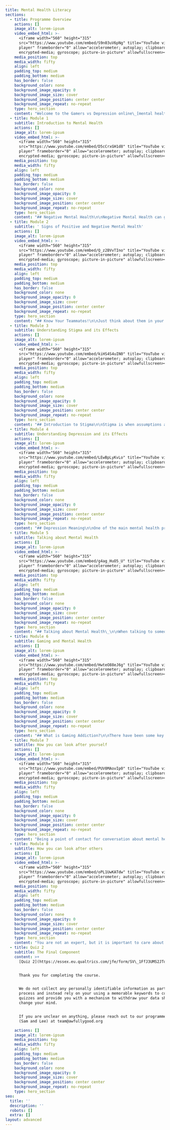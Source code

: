 ```yaml
---
title: Mental Health Literacy
sections:
  - title: Programme Overview
    actions: []
    image_alt: lorem-ipsum
    video_embed_html: >-
      <iframe width="560" height="315"
      src="https://www.youtube.com/embed/S9n03uV6pNg" title="YouTube video
      player" frameborder="0" allow="accelerometer; autoplay; clipboard-write;
      encrypted-media; gyroscope; picture-in-picture" allowfullscreen></iframe>
    media_position: top
    media_width: fifty
    align: left
    padding_top: medium
    padding_bottom: medium
    has_border: false
    background_color: none
    background_image_opacity: 0
    background_image_size: cover
    background_image_position: center center
    background_image_repeat: no-repeat
    type: hero_section
    content: "Welcome to the Gamers vs Depression online\_[mental health literacy](https://courses.awfullygood.org/mod/page/view.php?id=84)\_programme!\n\nThroughout the course, you will complete 8 modules lasting 10 to 20 minutes, including the videos that introduce you to the module content. Also, please complete both the first and last questionnaire as well as the few questions in the module. This allows us to know how we can make our course better for you.\n\nInformation about how and why we collect data is listed\_[here](https://www.gvd.gg/privacy-policy/). If at any point you are struggling and would like some help or clarification, feel free to email\_<team@awfullygood.org>\_and we will respond to your email as soon as possible.\n\n# It is time to complete [Quiz 1](https://essex.eu.qualtrics.com/jfe/form/SV\\_3xvIYYWXb0uJTyS).\n"
  - title: Module 1
    subtitle: Introduction to Mental Health
    actions: []
    image_alt: lorem-ipsum
    video_embed_html: >-
      <iframe width="560" height="315"
      src="https://www.youtube.com/embed/D5cCrxGH1d8" title="YouTube video
      player" frameborder="0" allow="accelerometer; autoplay; clipboard-write;
      encrypted-media; gyroscope; picture-in-picture" allowfullscreen></iframe>
    media_position: top
    media_width: fifty
    align: left
    padding_top: medium
    padding_bottom: medium
    has_border: false
    background_color: none
    background_image_opacity: 0
    background_image_size: cover
    background_image_position: center center
    background_image_repeat: no-repeat
    type: hero_section
    content: "## Negative Mental Health\n\nNegative Mental Health can grow from being distressed often, however mental ill health does not grow directly from distress. Click through the tabs to learn more.\_\n\n## No Distress, Problem or Disorder\n\nThis is where positive mental health often occurs, just living life to its fullest and not having to deal with everyday stressors. It is unlikely that many individuals will be at this point in their mental health for an extended duration, but finding a time and place to relax from all stressors and clear your mind is a great way to keep your mental health.\_\n\n## Mental Distress\n\nMental distress is part of everyday life causing significant stress to an individual. Mental distress doesn’t require professional help, however should be left for the individual to work through, for example, when playing Rainbow Six Siege and having to play against really toxic people, it can cause significant distress, they may learn from that in the future, either muting the chat, or just ignoring them.\_Dealing with distress can allow people to learn how to deal and cope with future life challenges. Despite this, too much mental distress can lead to greater mental health issues.\n\n## Mental Health Problem\n\nMental health problems often are as a result of mental distress experienced, for example it could be a close family member that was in hospital causing the worry/stress and sadly they may pass away, resulting in grief. Mental health problems can often lead to mental illnesses, which is why they should be dealt with as early as possible. Professional help such as counselling can help, as well as community and family support.\_\n\n## Mental Health Disorder\n\nMental disorders are behavioral or mental changes that cause significant distress or impairment of someones daily functioning.\_When mental health problems aren't dealt with effectively, they often turn into mental health disorders like depression or anxiety.\n\n## Mental Wellbeing\n\nMIND defines mental wellbeing as a state of well-being in which every individual realizes his or her own potential, can cope with the normal stresses of life, can work productively and fruitfully, and is able to make a contribution to her or his community.\n\nMental wellbeing is different for everyone, with a wide range of feelings and thoughts influencing our emotions and behaviour everyday. By being in a place of good mental wellbeing, it helps strengthen us against developing mental health issues and also enables us to help people cope better with their own existing\_[mental health disorders](https://courses.awfullygood.org/mod/page/view.php?id=85).\n\n![](images/MW%20info.png)\n"
  - title: Module 2
    subtitle: ' Signs of Positive and Negative Mental Health'
    actions: []
    image_alt: lorem-ipsum
    video_embed_html: >-
      <iframe width="560" height="315"
      src="https://www.youtube.com/embed/Q_z2BVvTIno" title="YouTube video
      player" frameborder="0" allow="accelerometer; autoplay; clipboard-write;
      encrypted-media; gyroscope; picture-in-picture" allowfullscreen></iframe>
    media_position: top
    media_width: fifty
    align: left
    padding_top: medium
    padding_bottom: medium
    has_border: false
    background_color: none
    background_image_opacity: 0
    background_image_size: cover
    background_image_position: center center
    background_image_repeat: no-repeat
    type: hero_section
    content: "## Know Your Teammates!\n\nJust think about them in your head, feel free to note some of the\_characteristics down.\_\n\nThink about and identify characteristics about a friend or teammate you play with.\_\n\nAre they: Aggressive players, vocal, calm, passive, loud, confident etc.\_\n\nThese personality traits can be used to identify if someone is going through MH issues. Noticing when they aren’t acting themselves, if they play the game differently, get frustrated easily etc.\n\nBeing able to recognise the signs of mental health is imperative to help people that might be suffering with mental health problems.\_\n\n## Recognising Signs\n\nLook at the case studies below, highlight signs of\_[negative mental health](https://courses.awfullygood.org/mod/page/view.php?id=63)\_that you might recognise. There are two different types of mental health illness here, depression and anxiety.\_\n\nCase Study 1:\n\nBrad is a 18 year-old who recently started University, and is struggling to make new friends. He often spends most of his time in his dorm room, playing Valorant with his old friends from College. He rarely leaves his room to even attend his lectures and tries to complete all his work from his room. In an attempt to meet new people, he joined the University Discord server but he has a hard time concentrating on the interaction with new people because he is busy worrying about what people think of him, and assume that they will find him boring. He feels his heart rate rise, palms become sweaty and starts stuttering his words out. After the interaction, he leaves the Discord server and replays the conversation over and over again in his head, focusing on the ‘stupid’ things he said. Since starting University, he has been isolating more, turning down invitations from his roommate to go eat or hang out, ignoring his phone when it rings, and habitually skipping class.\n\n## Symptoms of Mental Health Problems\n\nThere are usually three types of signs that categorise symptoms of mental health problems:\n\n**PERSONALITY SIGNS**: Noticeable changes in mood or energy levels. Increased anger, aggression or irritability. Compulsive or reckless behaviour. Difficulty concentrating.\n\n**PHYSICAL SIGNS**:\_Sleeping less. Relying on substances like alcohol. Appetite changes.\n\n**AUDITORY SIGNS:**\_Sounding withdrawn. Overly quiet compared to usual. Not saying hello when they first join.\n"
  - title: Module 3
    subtitle: Understanding Stigma and its Effects
    actions: []
    image_alt: lorem-ipsum
    video_embed_html: >-
      <iframe width="560" height="315"
      src="https://www.youtube.com/embed/kiHS4S4uIN0" title="YouTube video
      player" frameborder="0" allow="accelerometer; autoplay; clipboard-write;
      encrypted-media; gyroscope; picture-in-picture" allowfullscreen></iframe>
    media_position: top
    media_width: fifty
    align: left
    padding_top: medium
    padding_bottom: medium
    has_border: false
    background_color: none
    background_image_opacity: 0
    background_image_size: cover
    background_image_position: center center
    background_image_repeat: no-repeat
    type: hero_section
    content: "## Introduction to Stigma\n\nStigma is when assumptions are made about mental health and how it affects someone's behaviour. Therefore, people with mental health issues feel isolated and ashamed due to the stigma of mental health issues. You saw in the module video, how the stigma surrouding mental health even affects A-List Celebrities like Ryan Reynolds, so stamping out stigma is crucial in trying to improve the life of those suffering with mental health issues.\_\n\nFear or misunderstanding is the usual cause for stigmatising attitudes, often leading to prejudice against those suffering with mental health issues. This lack of understanding is one of the main reasons why many people don't consider mental health issues to be an actual illness, causing people who are suffering to have feelings of hopelessness and shame when struggling to cope with their situation, creating a barrier to diagnosis and treatment.\n\nStigma prevents 40% of people suffering with anxiety or depression from seeking help for their mental health issues.\_\n\n## Different Types of Stigma\n\nStigma often comes from a lack of understanding or fear. Often misleading social media representations of\_[mental health disorders](https://courses.awfullygood.org/mod/page/view.php?id=85)\_contribute to both those factors. While the public may be more accepting of the medical treatment of\_[mental health disorders](https://courses.awfullygood.org/mod/page/view.php?id=85), many people view those with mental ill health in a negative way, or subconsciously change the way they behave or act towards people who are suffering with\_[mental health disorders](https://courses.awfullygood.org/mod/page/view.php?id=85).\_\n\nThree types of different stigma have been identified:\n\n*   Public Stigma:\_involves the negative or discriminatory attitudes that others have about mental ill health.\n\n*   Self-stigma:\_refers to the negative attitudes, including internalized shame, that people with\_[mental health disorders](https://courses.awfullygood.org/mod/page/view.php?id=85)\_have about their own condition.\n\n*   Institutional Stigma: is more systemic, involving policies of government and private organizations that intentionally or unintentionally limit opportunities for people with\_[mental health disorders](https://courses.awfullygood.org/mod/page/view.php?id=85). Examples include lower funding for mental health research or fewer mental health services relative to other health care.\n\nStigma not only directly affects individuals with mental ill health but also the loved ones who support them, often including their family members.\n\n\nUnfortunately, certain stigma will surround mental health, but everyday, you have the opportunity to show the people around you that they are able to talk about their issues with you and slowly you can break down the stigma in your friendship group.\n\n## How you can help reduce the stigma\n\nStigma is a big reason why so many people deal with mental health problems alone. Breaking down that stigma is crucial in developing a healthy environment for people to feel comfortable to talk about the problems they are dealing with and get the help that they need. Research has also suggested knowing or having contact with someone with mental illness is one of the best ways to reduce stigma.\_\n\nTry and think of some ways to let people know you are there for them and are willing to support them with zero judgement.\n\nBelow are Seven things you can do to reduce the stigma around mental health.\_\n\n1.  Know the facts. Educate yourself about mental ill health (completing this programme is a great step to achieving this).\n\n2.  Be aware of your attitudes and behaviours. Examine your own judgemental thinking, think about how you have spoken to people before if they have said something that you might think was a bit different to usual, and if you dismissed how they were feeling.\n\n3.  Choose the words that you use carefully. What and how you speak can affect the attitudes of others.\n\n4.  Educate your friends and the people around you. By passing on the facts and attitudes you have, it will lead to more people challenging the myths and stereotypes surrounding mental\_health disorders.\n\n5.  Try and focus on the positives, mental ill health in anyone, is only a small part of anyone’s much larger picture.\n\n6.  Support people, treat everyone with the dignity and respect they deserve; offer support and encouragement.\_\n\n7.  Include everyone, do not discriminate against anyone with these health issues.\n\n## Harmful effects of stigma and discrimination\n\nStigma often contributes to worsening symptoms, and reduced the likelihood of those who need help to seek help.\_\n\nEffects of stigma and discrimination include:\n\n*   reduced hope\n\n*   lower self-esteem\n\n*   increased symptoms\n\n*   difficulties with maintaining and creating social relationships\n\n*   reduced likelihood of staying with current treatment\n"
  - title: Module 4
    subtitle: Understanding Depression and its Effects
    actions: []
    image_alt: lorem-ipsum
    video_embed_html: >-
      <iframe width="560" height="315"
      src="https://www.youtube.com/embed/LEwBpLyKvLo" title="YouTube video
      player" frameborder="0" allow="accelerometer; autoplay; clipboard-write;
      encrypted-media; gyroscope; picture-in-picture" allowfullscreen></iframe>
    media_position: top
    media_width: fifty
    align: left
    padding_top: medium
    padding_bottom: medium
    has_border: false
    background_color: none
    background_image_opacity: 0
    background_image_size: cover
    background_image_position: center center
    background_image_repeat: no-repeat
    type: hero_section
    content: "## Depression Meaning\n\nOne of the main mental health problems that face a large number of people in the UK every year is depression.\_\n\nDepression is a low mood that lasts for a long time, and affects your everyday life. In its mildest form, depression can mean just being low or sad. It doesn't stop you from going about normal life but makes everything harder to do and see, less worthwhile.\_\n\nAt its most severe, depression can be life-threatening because it can make you feel suicidal or simply give up the will to live.\_\n\n\nDepression has a lot of causes and triggers while affecting people in different ways. Signs and\_[symptoms of depression](https://courses.awfullygood.org/mod/page/view.php?id=75)\_are different for everyone, but there are some common symptoms that people struggling with depression have reported.\n\nThroughout this module, you will learn the effects and\_[causes of depression](https://courses.awfullygood.org/mod/page/view.php?id=76), and also learn different methods on how to help people that are struggling and how to help yourself if you believe you are suffering with depression.\_\n\n## Symptoms of Depression\n\nSometimes depression can be quite hard to recognise when you are suffering with it. Maybe you can’t put your finger on it, but you aren’t feeling yourself. Struggling to cope everyday looks different for everyone too, people suffering with depression will experience a range of different symptoms. Some signs and symptoms of depressions include:\n\n*   Lacking energy or feeling tired\n\n*   Feeling exhausted all the time regardless of the amount of sleep you get\n\n*   Finding it hard to think clearly\n\n*   Finding it hard to concentrate\n\n*   Feeling restless and agitated\n\n*   Feeling tearful, wanting to cry all the time\n\n*   Not wanting to talk to or be with people\n\n*   Not wanting to do things you usually enjoy\n\n*   Using alcohol or drugs to cope with feelings\n\n*   Finding it hard to cope with everyday things and tasks\n\n*   Experiencing ‘burn out’\n\nThese are only some symptoms of depression, you may be experiencing different symptoms, but if you think these symptoms sound like you or someone you know, then you should get in touch with some of the help-contacts on our website so you can get some further help.\n\n## Causes of Depression\n\nDepression can be caused by a variety of different distresses which vary a lot between different people. A combination of different distresses and factors may cause their depression. It is also possible that people find themselves becoming depressed without any obvious reason.\_\n\nMind UK identified some common possible causes of depression that include:\n\n*   Childhood experiences\n\n*   Life events\n\n*   Physical health problems\n\n*   Genetic inheritance\n\n*   Medication, recreational drugs and alcohol\n\n*   Sleep, diet and exercise.\_\n\n## Childhood Experiences\n\nDifficult experiences in your childhood have been shown to make you vulnerable to experiencing depression later in life. Experiences like\_\n\n*   Physical, sexual or emotional abuse\n\n*   Neglect\n\n*   The loss of someone close to you\n\n*   Traumatic events\n\n*   Unstable family situation.\n\nExperiencing any of these can have a massive impact on your self-esteem and less likely to have learned to cope with difficult emotions and situations.\n\n## Life Events\n\nDepression can often be caused by stressful or traumatic events that someone may experience in everyday life.\_\n\nEvents that cause this could be:\_\n\n*   Losing your job or unemployment\n\n*   The end of a relationship\n\n*   Bereavement/loss\n\n*   Major life changes like changing job, moving house or getting married\n\n*   Being physically or sexually assaulted\n\n*   Being bullied or abused.\n\nFeeling depressed is not just caused by the negative experiences themselves, but often how we deal with them. If you don't have much support during these times, it can be very hard to cope with the difficult emotions that come with these events.\n\n## Physical Health Problems\n\nPoor physical health can contribute to your risk of developing depression, especially ones that can be difficult to manage, having a big impact on your emotions. Health problems including:\n\n*   Chronic physical health problems\n\n*   Life-threatening physical illnesses\n\n*   Physical health problems that significantly change your lifestyle.\n\nSome physical health problems that can cause depression:\n\n*   Conditions affecting the brain and nervous system\n\n*   Hormonal problems\n\n*   Low blood sugar\n\n*   Sleep problems.\n\nIf you are struggling with any of these issues, your doctor may be able to suggest some best ways to help cope with the mental health ramifications of the conditions.\n\n## Generic Inheritance\n\nAlthough there hasn't been any specific genes for depression identified, research has shown that if you have a close family member with depression, you are more likely to experience depression yourself.\n\n## Medication, recreational drugs and alcohol.\n\nOften side effects of medication include depression, if you are feeling depressed after starting any kind of medication, it is useful to check the information leaflet to see whether depression is a side effect. If you think the drug is causing depression, it is worth speaking to your doctor about taking an alternative, especially if you are expecting your treatment to last some time.\_\n\nAlcohol and recreational drugs both can cause depression. Although they can help with social connection, and you might use them to initially use them to make yourself feel better, they often hide the true cause of your depression.\n\n## Sleep, Diet and Exercise\n\nA poor diet, lack of sleep and exercise can often affect your mood, making it harder for you to cope with the experiences and stressors that can often cause depression. Although a poor diet, or not getting enough sleep or exercise cannot directly cause depression, they can make you more vulnerable to developing it.\_\n\nFor more information about sleep hygiene, a healthy diet and good exercise, check our website for the respective pages.\n"
  - title: Module 5
    subtitle: Talking about Mental Health
    actions: []
    image_alt: lorem-ipsum
    video_embed_html: >-
      <iframe width="560" height="315"
      src="https://www.youtube.com/embed/g4ag_HuO5_U" title="YouTube video
      player" frameborder="0" allow="accelerometer; autoplay; clipboard-write;
      encrypted-media; gyroscope; picture-in-picture" allowfullscreen></iframe>
    media_position: top
    media_width: fifty
    align: left
    padding_top: medium
    padding_bottom: medium
    has_border: false
    background_color: none
    background_image_opacity: 0
    background_image_size: cover
    background_image_position: center center
    background_image_repeat: no-repeat
    type: hero_section
    content: "## Talking about Mental Health\_\n\nWhen talking to someone who you think is struggling with their mental health, it is important to understand that you are not an expert, but it is important to care about your friends and the community around you. You can do this by asking people how they are feeling, pay attention to their response and ask how they would like to be supported.\_\n\nAvoid intrusive questions, treat everyone fairly and make yourself available just to listen. Empathise with them, listen and seek understanding of what they are going through but don't feel pressured to find them answers.\_\_\n\nFor example, if someone wants to speak to you about their mental health, ask them to tell you how they are feeling, appreciate that it is extremely difficult for them to speak about what they are going through and reassure them that it is positive that they want to talk about what they are going through.\_\n\nA good way to wrap up the conversation is to provide them with the details of their local ‘Mind’ so help signpost her to sources of support instead of you telling them what you think is best. This way they know they are getting the best support possible but they also know you are there for them and they can talk to you about their issues.\_\n\n## Helping someone in crisis\n\nIf you think someone is in crisis, encourage the individual to seek support from Samaritans - 116123 from any phone in any country, or phone the emergency services if you are worried someone will harm themselves or others. The most important thing you can do in these situations is to listen and to support them to stay safe. Not everyone experiencing mental health problems will reach a crisis.\_\n\nIf you reside in the UK, there are training programmes available including ASIST (Applied Suicide Intervention Skills Training) and Mental Health First Aid training.\_\n\nAs usually through online gaming you can't physically be in contact with people, having contact information of family members when you know your friends or the people around you are suffering from mental health issues can also be extremely useful if you believe they are in crisis.\_\n\n## Talking to someone who is suicidal\n\nThere are a number of different things you can do if someone tells you that they are self-harming or feeling suicidal to help them.\n\n*   Ask open questions, invite them to give a more in-depth response than just a yes/no.\n\n*   Give them time, you might feel anxious to hear their answers, but being with them and helping them feel comfortable gives them the time they need to think and respond.\n\n*   Take them seriously.\n\n*   Try not to judge, you might feel shocked, upset or frightened, but it's important not to blame the person for how they are feeling: they may have taken a big step by even telling you about it.\_\n\n*   Don't skirt around the topic, suicide is still somewhat of a taboo subject, which can make it hard for people to pen up and feel understood. Direct questions can help someone to start talking about their feelings.\_\n"
  - title: Module 6
    subtitle: Gaming and Mental Health
    actions: []
    image_alt: lorem-ipsum
    video_embed_html: >-
      <iframe width="560" height="315"
      src="https://www.youtube.com/embed/HwteO88eJ6g" title="YouTube video
      player" frameborder="0" allow="accelerometer; autoplay; clipboard-write;
      encrypted-media; gyroscope; picture-in-picture" allowfullscreen></iframe>
    media_position: top
    media_width: fifty
    align: left
    padding_top: medium
    padding_bottom: medium
    has_border: false
    background_color: none
    background_image_opacity: 0
    background_image_size: cover
    background_image_position: center center
    background_image_repeat: no-repeat
    type: hero_section
    content: "## What is Gaming Addiction?\n\nThere have been some key stages of gaming addiction suggested, where initial exposure to a game starts the process to becoming addicted. Initial exposure to the game leads to a deeper interest, and then a growing obsession which then leads to addiction.\n\nGaming has both negative and positive effects on mental health. Gaming itself doesn’t have too many negative effects on mental health, however gaming addiction has been shown to be detrimental to mental health.\_\n\nGaming addiction has been recognised as an addictive behaviour by the World Health Organisation. They characterised it by impaired control over gaming, increasing priority given to gaming over other activities to the extent that gaming takes precedence over other interests and daily activities, and continuation or escalation of gaming despite the occurrence of negative consequences.\_\n\nIt is possible to be at risk of or developing an addiction to gaming in a similar way to other addictions to substances such as drugs or alcohol. Symptoms of gaming addiction include:\n\n*   Constantly thinking about or wanting to play the game\n\n*   Feeling irritable and restless when you’re not playing\n\n*   Lying about how much time you’ve spent playing or playing in secret such as in the middle of the night\n\n*   Tiredness, headaches or hand pain from too much screen time and the use of controllers or mouse and keyboard.\_\n\n*   Not paying attention to your personal hygiene, for example not washing often or not eating enough\n\n*   Not being able to quit or even play less of the game\n\n*   Having problems at work, school or home because of your gaming.\_\n\n*   Using gaming to ease bad moods and feelings\n\n## Initial Exposure\n\nInitial Exposure is when an individual has very positive early experiences with the video game, where the enjoyment and fascination with such a game develops very quickly. For example, they may have started playing Fortnite for the first time, their first ‘Battle Royale’ genre, which they instantly enjoyed and wanted to play more of.\n\n## Deeper Interest\n\nGaming begins to take up a significantly greater position in the individual's life, usually requiring a greater investment in time and money. Other activities that the individual might have done previously may be less significant to the person now. Developing a deeper interest into gaming is fine, it is how recreational gamers that have no intention of becoming esports professionals take that first step into esports.\n\n## Growing Obsession\n\nStarting to become obsessive over gaming is usually when large lifestyle changes occur. Increasingly neglecting relationships, sleep, nutrition often happens at this point as the great majority of the individual’s free time is now taken up with gaming. Their thoughts are becoming increasingly solely based around gaming.\n\n## Addiction\n\nGaming now has become the individuals dominant interest, with most of their free time taken up by gaming. They spend most of their day focused on it, either gaming or wishing they were when they weren’t. This can often be at the cost of academic or work progress and dietary and sleeping patterns are likely to be hugely affected by constant gaming. Slowly, they may find themselves disconnecting from the relationships around them IRL, and instead relying on the social connection that gaming brings.\n\nDespite this, recreational gaming rarely leads to addiction, it can be a harmless, healthy aspect of an individual's life. Often gaming is portrayed as this harmful activity that only children should do and we completely disagree with this portayal, however if gaming does become addictive, it can be caused by\_[mental health disorders](https://courses.awfullygood.org/mod/page/view.php?id=85).\n\n## Preventing Gaming Addiction\n\nIt can often be hard to identify when you are crossing the line between having fun with your hobby and getting to the point where you are addicted to gaming, but there are different things that gamers can do to make sure that they don’t become addicted to gaming.\_\n\n\n1.  By setting time limits for gaming and sticking to them, it prevents excessive gaming where you might sacrifice things like sleep and daily hygiene.\_\n\n2.  Try and do other activities every day including exercise, as this helps lower the health risks of sitting and playing for long stretches of time.\_\n\n3.  Set a sleep schedule and try and keep to it, don’t let gaming be a reason why you stay up late.\n\n## Negative effects that gaming has on mental health\n\nAlthough gaming has a lot of positive impacts on mental health, excessive playing of video games can result in a neglect of other aspects of your life. Apart from gaming addiction that we previously mentioned, excessive or unhealthy gaming habits may contribute to worsening of existing or underlying mental health problems, including:\n\n*   Emotional suppression:\_\n\n*   Anxiety and depressive symptoms\n\n*   Social disconnection\n\n*   Relationship issues\n\n*   Decreased motivation in school and work\n\n*   Dopamine addiction\_\n\nThese are some of the potential side effects of video games on mental health, though most of these can be avoided by following the advice suggested in\_[preventing gaming addiction](https://courses.awfullygood.org/mod/page/view.php?id=81).\n\n## Positive effects that gaming has on mental health\n\nGaming can help remove stress from everyday life by reducing thoughts on issues that you are dealing with on a regular basis, and help improve your mood.\_\n\nGaming is also great for social interaction with friends, combating social isolation where people might be more alone without many, if any friends, and can find people they have common interests with to create deeper friendships.\_\n\nGaming has also been shown to be a good distraction from IRL issues, giving a feeling of achievement. It is important to differentiate how the distraction can either give the feeling of escapism or coping, which both have varying effects on mental health. This feeling of escapism through the distraction that gamers find playing video games provides a relief from the unpleasant realities they may be experiencing IRL. However, escaping from these issues often are a precursor to developing depression tendencies rather than actually dealing with the issue they are having. Disengaging from the coping strategy has been found to cause negative outcomes such as increased stress and emotional suppression. However, using gaming as an effective coping strategy through problem solving and social connection and support has been shown to be effective in reducing stress and increasing emotional support.\n"
  - title: Module 7
    subtitle: How you can look after yourself
    actions: []
    image_alt: lorem-ipsum
    video_embed_html: >-
      <iframe width="560" height="315"
      src="https://www.youtube.com/embed/PUV0MAovIp0" title="YouTube video
      player" frameborder="0" allow="accelerometer; autoplay; clipboard-write;
      encrypted-media; gyroscope; picture-in-picture" allowfullscreen></iframe>
    media_position: top
    media_width: fifty
    align: left
    padding_top: medium
    padding_bottom: medium
    has_border: false
    background_color: none
    background_image_opacity: 0
    background_image_size: cover
    background_image_position: center center
    background_image_repeat: no-repeat
    type: hero_section
    content: "Being a point of contact for conversation about mental health can be very rewarding however it can also be time consuming and emotionally overwhelming. Often being part of a support network for someone who is struggling with their mental health can be stressful and take a toll on your own mental health, so it is important to be aware of this when you are offering support, and being in the right head space yourself.\_\n\nThink carefully about how you will look after your own wellbeing and make sure you also have an appropriate support system in place. Having someone that you can talk to about the issues you are dealing with is crucial for you to be part of someone else's support system.\_Discussing subjects or traumatic events that others close to you have experienced can have an impact on your own mental health, especially if you're feeling unwell.\n\nLearning self-care techniques and knowing what lifestyle choices affect mental health can be a great way to manage the symptoms of mental ill health. Also, by being able to recognise that you are struggling early, and then using these self-care techniques, it may also help prevent the problems from developing and getting worse. Just remember, it is unlikely that any of these will be an instant solution, recovering from a mental health disorder, or preventing one takes a lot of time, energy and work. So don't be hard on yourself.\n\n## Stay aware of your mental health\n\nTell people what helps. By letting the ones around you know what support you need from them, they can be more aware of how to help you with your mental health struggles. Whether it's as simple as them listening to you and talking to you, or being aware of your triggers, just telling them what you would like from them is a good way to help start a good support network.\_\n\nKnow your early warning signs. Try and be aware of how you are feeling daily, this can be done by keeping a mood diary or just taking some time to be reflective on how your day was. It can be useful to reflect on how you are feeling so you can access support as soon as you feel it's necessary.\n\n## Nourish your social life\n\nFeeling connected to other people is really important as it can help you feel valued and wanted, as well as helping increase self-confidence. If you can, try and spend some more time connecting with your friends and family. Gaming is great for developing friendships and social connection, gaming together with people, sharing that same combined interest is a great way to develop supporting friends around you. There are a lot of different discord communities that you can join if you are struggling to meet people, including our own GvD discord that you can access through our website.\n\n## Peer Support\n\nWhen experiencing mental health problems, it can feel like no one understands what you are going through, however peer support brings together people who’ve had similar experiences to support each other. Peer support offers a lot of benefits such as:\n\n*   Feeling accepted for who you are\n\n*   Increased self confidence\n\n*   Meeting new people and using your experienced to help others\n\n*   Fnding out new information and places for support\n\n*   Challenging stigma and discrimination\n\nPeer support groups are usually based locally, in the UK, Mind offer peers support groups, however, internationally it would be worth researching local peer support groups if you feel like it would help you.\n\n## Make time for therapeutic activities\n\nTherapeutic activities and techniques like relaxation, mindfulness and meditation can all be practised alone and help with your own mental health.\_\n\n*   Relaxation - Find something that helps you relax. This can be doing anything, for example, going for a walk or taking a shower but as long as it works for you, make sure you set aside time to do it.\_\n\n*   Mindfulness - Mindfulness is a therapeutic technique that involves being more aware of the present moment, both the world around you, for example, the temperature in your room, but also inside like your feelings and thoughts. Practising mindfulness can help you become more aware of your own moods and reactions, however this takes time to perform well, and it doesn't work for everyone.\n\n*   Meditation - meditation is an umbrella term for the many ways to a relaxed state of being. There are many types of meditation and relaxation techniques that are called meditation. Finding the right one for you can be really helpful. However, guided meditation is the most common and as the name suggests, you can be guided through the steps. During meditation, you focus your attention and eliminate the stream of jumbled thoughts that may be crowding your mind and causing stress. This process may result in enhanced physical and emotional well-being.\n\n## Look after your physical health\n\nBy looking after your physical health, it can help manage your own mental health too.\_\\*   Get enough sleep - make sure you try to set and keep to a sleeping schedule, this can help you have the energy to cope with difficult feelings and experiences.\n\n*   Keep physically active - regular exercise doesn't have to be very strenuous or high intensity to be effective. Simple and gentle exercises like going for a short walk can help keep you physically active. Exercise helps increase cortisol release, which helps us manage stress. It also makes us feel more tired at the end of the day which helps promote good sleep.\_\_\n\n*   Avoid drugs and alcohol - When struggling with mental ill health, it can often lead to a desire to use drugs or alcohol to deal with difficult feelings, however in the long run, they can make you feel a lot worse.\_\n\n*   Eat healthily - Getting 3 healthy, balanced meals a day, can make a big difference to how well you feel. Improving your diet may help to improve your mood, give you more energy, and help you think more clearly.\n"
  - title: Module 8
    subtitle: How you can look after others
    actions: []
    image_alt: lorem-ipsum
    video_embed_html: >-
      <iframe width="560" height="315"
      src="https://www.youtube.com/embed/oPL1UwKATdw" title="YouTube video
      player" frameborder="0" allow="accelerometer; autoplay; clipboard-write;
      encrypted-media; gyroscope; picture-in-picture" allowfullscreen></iframe>
    media_position: top
    media_width: fifty
    align: left
    padding_top: medium
    padding_bottom: medium
    has_border: false
    background_color: none
    background_image_opacity: 0
    background_image_size: cover
    background_image_position: center center
    background_image_repeat: no-repeat
    type: hero_section
    content: "You are not an expert, but it is important to care about your friends and the community around you. You can do this by asking people how they are feeling, pay attention to their response and ask how they would like to be supported.\_\n\nAvoid intrusive questions, treat everyone fairly and make yourself available just to listen. Empathise with them, listen and seek understanding of what they are going through but don't feel pressured to find them answers.\_\_\n\nFor example, if someone wants to speak to you about their mental health, ask them to tell you how they are feeling, appreciate that it is extremely difficult for them to speak about what they are going through and reassure them that it is positive that they want to talk about what they are going through.\_\n\nA good way to wrap up the conversation is to provide them with the details of their local ‘Mind’ so help signpost her to sources of support instead of you telling them what you think is best. This way they know they are getting the best support possible but they also know you are there for them and they can talk to you about their issues.\n\n\nThe support that family and friends can give play a very important role for someone recovering from depression. Here are some more ways how you can help:\n\n## How to help someone struggling with depression\n\nYou can support people that you suspect are suffering from depression by encouraging people to start small and build up their energy levels, small amounts of physical activity has been proven to be extremely effective. Listening to them and just talking to them can help them talk through their issues and knowing that they have someone they can talk to is a huge step for anyone.\n\n\n*   Support them to get help in their own time. Don't force anyone to get help if they don't want it, but reassure them it's okay to ask for help if they need it and that there are plenty of people that want to help them.\n\n*   Be open about depression. Lots of people find it very difficult to open up about how they're feeling. If you are open about depression, your friends or family knows that it's okay to talk about whatever they're going through.\n\n*   Try and keep in touch. It can be hard for your friend or family member to have the energy to keep in touch. Even just a short text message or phone call, it will let them know that you are thinking of them and to them it can mean the world and make a big difference to how they feel.\_\n\n*   Don't be critical. If you put the blame on them, or too much pressure, it can make things much worse. Even if you may struggle to understand why they can't just snap out of it, the person that you are helping is probably being very critical and harsh towards themselves already.\n"
  - title: Quiz 2
    subtitle: The Final Component
    content: >+
      [Quiz 2](https://essex.eu.qualtrics.com/jfe/form/SV\_1FfJ3UMS2JTqBcq)


      Thank you for completing the course. 


      We do not collect any personally identifiable information as part of this
      process and instead rely on your using a memorable keywords to combine the
      quizzes and provide you with a mechanism to withdraw your data should you
      change your mind.


      If you are unclear on anything, please reach out to our programme leads
      (Sam and Lee) at team@awfullygood.org

    actions: []
    image_alt: lorem-ipsum
    media_position: top
    media_width: fifty
    align: left
    padding_top: medium
    padding_bottom: medium
    has_border: false
    background_color: none
    background_image_opacity: 0
    background_image_size: cover
    background_image_position: center center
    background_image_repeat: no-repeat
    type: hero_section
seo:
  title: ''
  description: ''
  robots: []
  extra: []
layout: advanced
---
```

